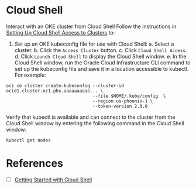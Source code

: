 # Cloud Shell

Interact with an OKE cluster from Cloud Shell
Follow the instructions in [Setting Up Cloud Shell Access to Clusters](https://docs.oracle.com/en-us/iaas/Content/ContEng/Tasks/contengdownloadkubeconfigfile.htm#cloudshelldownload) to:

1. Set up an OKE kubeconfig file for use with Cloud Shell:
  a. Select a cluster.
  b. Click the `Access Cluster` button.
  c. Click `Cloud Shell Access`.
  d. Click `Launch Cloud Shell` to display the Cloud Shell window.
  e. In the Cloud Shell window, run the Oracle Cloud Infrastructure CLI command to set up the kubeconfig file and save it in a location accessible to kubectl. For example:

```
oci ce cluster create-kubeconfig --cluster-id ocid1.cluster.oc1.phx.aaaaaaaaae... \
                                 --file $HOME/.kube/config  \
                                 --region us-phoenix-1 \
                                 --token-version 2.0.0
```

Verify that kubectl is available and can connect to the cluster from the Cloud Shell window by entering the following command in the Cloud Shell window:

```
kubectl get nodes
```


# References

- [ ] [Getting Started with Cloud Shell](https://docs.oracle.com/en-us/iaas/Content/API/Concepts/cloudshellgettingstarted.htm)
